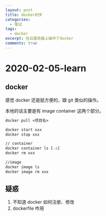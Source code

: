 ```yaml
---
layout: post
title: docker初步
categories: 
  - 笔记
tags:
  - docker
excerpt: 在云服务器上操作了docker
comments: true
---
```


# 2020-02-05-learn

## docker

感觉 docker 还是挺方便的，跟 git 类似的操作。

本地的话主要是有 image container 这两个部分。

```cmd
docker pull <项目名>

docker start xxx
docker stop xxx

// container
docker container ls [-a]
docker rm xxx

//image
docker image ls
docker image rm xxx

```

## 疑惑

1. 不知道 docker 如何注册、修改 
2. dockerfile 咋用
